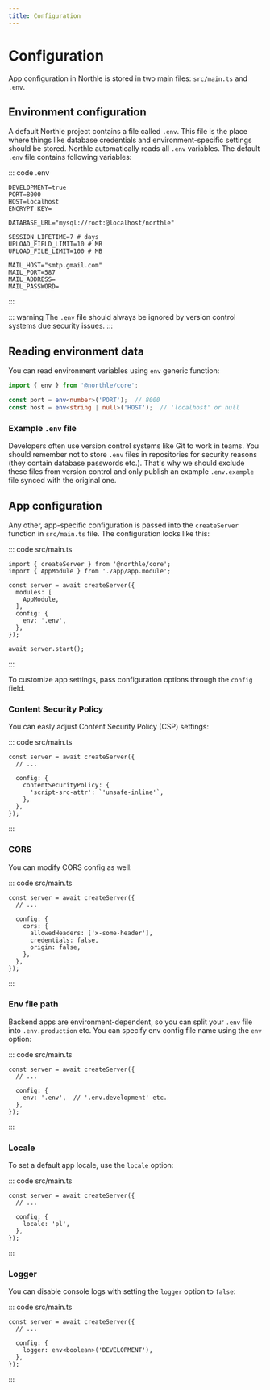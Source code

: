 ```yaml
---
title: Configuration
---
```


# Configuration

App configuration in Northle is stored in two main files: `src/main.ts` and `.env`.

## Environment configuration

A default Northle project contains a file called `.env`. This file is the place where things like database credentials and environment-specific settings should be stored. Northle automatically reads all `.env` variables. The default `.env` file contains following variables:

::: code .env
```
DEVELOPMENT=true
PORT=8000
HOST=localhost
ENCRYPT_KEY=

DATABASE_URL="mysql://root:@localhost/northle"

SESSION_LIFETIME=7 # days
UPLOAD_FIELD_LIMIT=10 # MB
UPLOAD_FILE_LIMIT=100 # MB

MAIL_HOST="smtp.gmail.com"
MAIL_PORT=587
MAIL_ADDRESS=
MAIL_PASSWORD=
```
:::

::: warning
The `.env` file should always be ignored by version control systems due security issues.
:::

## Reading environment data

You can read environment variables using `env` generic function:

```ts
import { env } from '@northle/core';

const port = env<number>('PORT');  // 8000
const host = env<string | null>('HOST');  // 'localhost' or null
```

### Example `.env` file

Developers often use version control systems like Git to work in teams. You should remember not to store `.env` files in repositories for security reasons (they contain database passwords etc.). That's why we should exclude these files from version control and only publish an example `.env.example` file synced with the original one.

## App configuration

Any other, app-specific configuration is passed into the `createServer` function in `src/main.ts` file. The configuration looks like this:

::: code src/main.ts
```ts{8-10}
import { createServer } from '@northle/core';
import { AppModule } from './app/app.module';

const server = await createServer({
  modules: [
    AppModule,
  ],
  config: {
    env: '.env',
  },
});

await server.start();
```
:::

To customize app settings, pass configuration options through the `config` field.

### Content Security Policy

You can easly adjust Content Security Policy (CSP) settings:

::: code src/main.ts
```ts{5-7}
const server = await createServer({
  // ...

  config: {
    contentSecurityPolicy: {
      'script-src-attr': `'unsafe-inline'`,
    },
  },
});
```
:::

### CORS

You can modify CORS config as well:

::: code src/main.ts
```ts{5-9}
const server = await createServer({
  // ...

  config: {
    cors: {
      allowedHeaders: ['x-some-header'],
      credentials: false,
      origin: false,
    },
  },
});
```
:::

### Env file path

Backend apps are environment-dependent, so you can split your `.env` file into `.env.production` etc. You can specify env config file name using the `env` option:

::: code src/main.ts
```ts{5}
const server = await createServer({
  // ...

  config: {
    env: '.env',  // '.env.development' etc.
  },
});
```
:::

### Locale

To set a default app locale, use the `locale` option:

::: code src/main.ts
```ts{5}
const server = await createServer({
  // ...

  config: {
    locale: 'pl',
  },
});
```
:::

### Logger

You can disable console logs with setting the `logger` option to `false`:

::: code src/main.ts
```ts{5}
const server = await createServer({
  // ...

  config: {
    logger: env<boolean>('DEVELOPMENT'),
  },
});
```
:::

